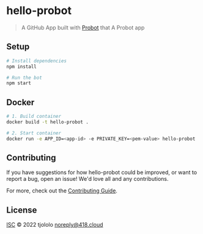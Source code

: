 # hello-probot

> A GitHub App built with [Probot](https://github.com/probot/probot) that A Probot app

## Setup

```sh
# Install dependencies
npm install

# Run the bot
npm start
```

## Docker

```sh
# 1. Build container
docker build -t hello-probot .

# 2. Start container
docker run -e APP_ID=<app-id> -e PRIVATE_KEY=<pem-value> hello-probot
```

## Contributing

If you have suggestions for how hello-probot could be improved, or want to report a bug, open an issue! We'd love all and any contributions.

For more, check out the [Contributing Guide](CONTRIBUTING.md).

## License

[ISC](LICENSE) © 2022 tjololo <noreply@418.cloud>
